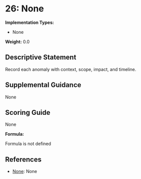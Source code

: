 # 26: None

**Implementation Types:**

- None

**Weight:** 0.0

## Descriptive Statement

Record each anomaly with context, scope, impact, and timeline.

## Supplemental Guidance

None

## Scoring Guide

None

**Formula:**

Formula is not defined

## References

- [None](None): None

